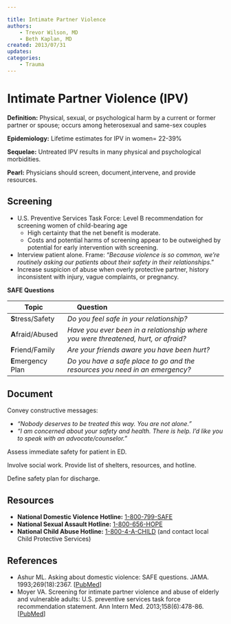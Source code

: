 ```yaml
---

title: Intimate Partner Violence
authors:
    - Trevor Wilson, MD
    - Beth Kaplan, MD
created: 2013/07/31
updates:
categories:
    - Trauma
---
```


# Intimate Partner Violence (IPV)

**Definition:** Physical, sexual, or psychological harm by a current or former partner or spouse; occurs among heterosexual and same-sex couples

**Epidemiology:** Lifetime estimates for IPV in women= 22-39%

**Sequelae:** Untreated IPV results in many physical and psychological morbidities. 

**Pearl:** Physicians should screen, document,intervene, and provide resources.

## Screening

- U.S. Preventive Services Task Force: Level B recommendation for screening women of child-bearing age
  - High certainty that the net benefit is moderate. 
  - Costs and potential harms of screening appear to be outweighed by potential for early intervention with screening.
- Interview patient alone. Frame: “_Because violence is so common, we’re routinely asking our patients about their safety in their relationships_.”
- Increase suspicion of abuse when overly protective partner, history inconsistent with injury, vague complaints, or pregnancy.

**SAFE Questions**

| Topic              |    Question                                                                        |
| ------------------ | ---------------------------------------------------------------------------------- |
| **S**tress/Safety  | _Do you feel safe in your relationship?_                                           |
| **A**fraid/Abused  | _Have you ever been in a relationship where you were threatened, hurt, or afraid?_ |
| **F**riend/Family  | _Are your friends aware you have been hurt?_                                       |
| **E**mergency Plan | _Do you have a safe place to go and the resources you need in an emergency?_       |

## Document

Convey constructive messages:

- _“Nobody deserves to be treated this way. You are not alone.”_
- _“I am concerned about your safety and health. There is help. I’d like you to speak with an advocate/counselor.”_

Assess immediate safety for patient in ED.

Involve social work. Provide list of shelters, resources, and hotline.

Define safety plan for discharge.

## Resources

- **National Domestic Violence Hotline:** [1-800-799-SAFE](tel:1-800-799-7233)
- **National Sexual Assault Hotline:** [1-800-656-HOPE](tel:1-800-656-4673)
- **National Child Abuse Hotline:** [1-800-4-A-CHILD](tel:1-800-4-2-24453) (and contact local Child Protective Services)

## References

- Ashur ML. Asking about domestic violence: SAFE questions. JAMA. 1993;269(18):2367. [[PubMed](http://www.ncbi.nlm.nih.gov/pubmed/?term=8479058)]
- Moyer VA. Screening for intimate partner violence and abuse of elderly and vulnerable adults: U.S. preventive services task force recommendation statement. Ann Intern Med. 2013;158(6):478-86. [[PubMed](http://www.ncbi.nlm.nih.gov/pubmed/?term=23338828)]

